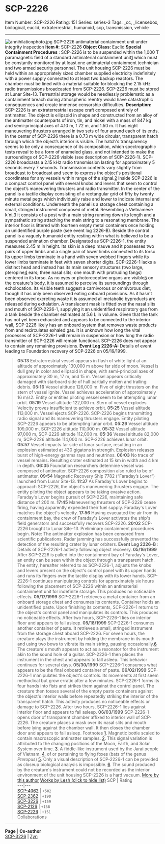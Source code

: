 # SCP-2226
Item Number: SCP-2226
Rating: 151
Series: series-3
Tags: _cc, _licensebox, biological, euclid, extraterrestrial, humanoid, scp, transmission, vehicle

---

![annihilationphoto.jpg](https://scp-wiki.wdfiles.com/local--files/scp-2226/annihilationphoto.jpg)
SCP-2226 antimaterial containment unit under integrity inspection
**Item #:** SCP-2226
**Object Class:** Euclid
**Special Containment Procedures** : SCP-2226 is to be suspended within the 1,000 T paramagnetic field of a standard antimaterial containment unit[1](javascript:;) which must be constantly monitored by at least one antimaterial containment technician and two armed security personnel. The unit housing SCP-2226 must be held within an appropriately sized chamber supplied electricity indefinitely with a power supply connected to at least two backup reactors. The chamber must be lined with a material suitable for blocking the 2.15 kHz radio transmissions broadcasted from SCP-2226.
SCP-2226 must be stored at Lunar Site-13. Terrestrial storage would be needlessly problematic as a containment breach during atmospheric reentry would have catastrophic consequences and create immense censorship difficulties.
**Description:** SCP-2226 is an extraterrestrial escape craft composed entirely of antimatter. The object is ellipsoid in shape and constructed from an alloy of the antimatter counterparts of iron, tin, and nickel with a mass of 847 kg and semi-principal axes of 4.10 m, 1.72 m, and 1.50 m. It has eight maneuvering thrusters arranged in two sets of four around each of its ends. In the center of SCP-2226 there is a 0.73 m wide circular, transparent hatch through which the object’s interior is visible. The hatch's transparency seems to be only a consequence of its composition, which spectrographic tests reveal to be a form of enameled glass, and not intended to make the surroundings of SCP-2226 visible (see description of SCP-2226-1).
SCP-2226 broadcasts a 2.15 kHz radio transmission lasting for approximately 5 seconds every 7 seconds. Transmission contents vary slightly from broadcast to broadcast and seem to express the object's positional coordinates for any vessels within range of the signal.[2](javascript:;)
Inside SCP-2226 is a compact control panel with several knobs and levers that seem to control the object’s maneuvering thrusters and radio transmitter. In the center of the panel is a tactile display consisting of a rectangular grid of fifty by twenty minute metal pegs which individually raise and lower to indicate internal and external conditions. Underneath the panel is a storage chest containing a small, stringed instrument composed of metal. Resembling a Vietnamese k'ni,[3](javascript:;) it consists of a post with a main string running down its length and a sympathetic string attaching the main string to a resonating membrane. The interior floor is littered with fourteen empty metal containers once holding an unidentified purple paste (see event log 2226-B).
Beside the control panel is a vaguely humanoid entity resting within what is believed to be a suspended animation chamber. Designated as SCP-2226-1, the entity measures 2.45 m in height. Its skin is a deep mauve and it possesses two pairs of upper limbs and a single pair of lower limbs connected to its torso. Its upper limbs terminate in a hand with seven webbed fingers while its lower limbs terminate in feet with seven shorter digits. SCP-2226-1 lacks a distinct head and instead has its main sensory structures (two large, pteropine[4](javascript:;) ears; three nasal slits; one mouth with protruding fangs) centered in its torso. As no eyes or photoreceptive organs are visible[5](javascript:;) on the creature's body, it is assumed to perceive its surroundings through echolocation. Its visible teeth suggest a carnivorous or omnivorous diet, though it has only been observed eating onboard provisions. As it hasn't been observed excreting waste it is assumed all metabolic byproducts are released during exhalation.
A translucent mask is fitted over the nasal slits and mouth of SCP-2226-1, supplying it an unidentified respiratory gas from a tank beside the chamber estimated at 5.6 L in volume. Given that the tank has not yet been exhausted and appears to be connected to the interior wall, SCP-2226 likely has an onboard system that removes waste products from and recirculates exhaled gas.
It is unknown how long the vital processes of SCP-2226-1 will remain in suspension or how long the radio transmitter of SCP-2226 will remain functional. SCP-2226 does not appear to contain any remaining provisions.
**Event Log 2226-A:** Details of event leading to Foundation recovery of SCP-2226 on 05/16/1999.
> **05:13** Extraterrestrial vessel appears in flash of white light at an altitude of approximately 130,000 m above far side of moon. Vessel is dull grey in color and ellipsoid in shape, with semi-principal axes of approximately 30 m, 17 m, and 15 m. Vessel appears critically damaged with starboard side of hull partially molten and trailing debris.
> **05:16** Vessel altitude 126,000 m. Five of eight thrusters on the stern of vessel ignite. Vessel achieves acceleration of approximately 16 m/s2. Entity or entities piloting vessel seem to be attempting lunar orbit.
> **05:19** Vessel altitude 122,000 m. Stern of vessel explodes. Velocity proves insufficient to achieve orbit.
> **05:25** Vessel altitude 113,000 m. Vessel ejects SCP-2226. SCP-2226 begins transmitting radio signal and its maneuvering thrusters engage. Entity piloting SCP-2226 appears to be attempting lunar orbit.
> **05:29** Vessel altitude 109,000 m, SCP-2226 altitude 110,000 m.
> **05:32** Vessel altitude 97,000 m, SCP-2226 altitude 112,000 m.
> **05:36** Vessel altitude 82,000 m, SCP-2226 altitude 114,000 m. SCP-2226 achieves lunar orbit.
> **05:57** Vessel impacts far side of lunar surface, resulting in an explosion estimated at 430 gigatons in strength. Explosion releases burst of high-energy gamma rays and neutrinos.
> **06:03** No trace of vessel remains. Resulting crater estimated at 15 km in width and 4 km in depth.
> **06:35** Foundation researchers determine vessel was composed of antimatter. SCP-2226 composition also ruled to be of antimatter.
> **09:54** Magnetic Recovery Ship 7782 (“Faraday’s Lover”) launched from Lunar Site-13.
> **11:37** As Faraday's Lover begins to approach SCP-2226, the object's maneuvering thrusters engage. The entity piloting the object appears to be taking evasive action. Faraday's Lover begins pursuit of SCP-2226, maintaining safe distance of 200 m.
> **17:45** Maneuvering thrusters of SCP-2226 cease firing, having apparently expended their fuel supply. Faraday's Lover matches the object's velocity.
> **17:56** Having evacuated the air from its containment bay, the crew of Faraday's Lover activates the ship's field generators and successfully recovers SCP-2226.
> **20:02** SCP-2226 brought to Lunar Site-13. Preliminary containment procedures begin.
Note: The antimatter explosion has been censored from scientific publications. Radar jamming has successfully prevented the detection of the resulting crater by lunar orbiters.
**Event Log 2226-B** : Details of SCP-2226-1 activity following object recovery.
> **05/16/1999** After SCP-2226 is pulled into the containment bay of Faraday's Lover, an entity can be seen within the object through a transparent hatch. The entity, hereafter referred to as SCP-2226-1, adjusts the knobs and levers present on the object's control panel with its upper hands and runs its fingers over the tactile display with its lower hands. SCP-2226-1 continues manipulating controls for approximately six hours following the placement of SCP-2226 within an antimaterial containment unit for indefinite storage. This produces no noticeable effects.
> **05/17/1999** SCP-2226-1 retrieves a metal container from an onboard storage chest and consumes its contents. Container holds an unidentified paste. Upon finishing its contents, SCP-2226-1 returns to the object's control panel and manipulates its controls. This produces no noticeable effects. After two hours, SCP-2226-1 lies on interior floor and appears to fall asleep.
> **05/18/1999** SCP-2226-1 consumes another container of paste. It retrieves a small, stringed instrument from the storage chest aboard SCP-2226. For seven hours, the creature plays the instrument by holding the membrane in its mouth and using two bows to vibrate its main string, pausing occasionally.[6](javascript:;) The creature's mouth appears to act as a resonator for the instrument akin to the sound hole of a guitar. SCP-2226-1 then places the instrument in the chest and appears to fall asleep.
> This behavior continues for several days.
> **05/30/1999** SCP-2226-1 consumes what appears to be the final onboard container of paste.
> **06/02/1999** SCP-2226-1 manipulates the object's controls. Its movements at first seem methodical but grow erratic after a few minutes. SCP-2226-1 forms its four hands into fists and strikes them against the control panel. The creature then tosses several of the empty paste containers against the object's interior walls before repeatedly striking the interior of the transparent hatch. This activity produces no noticeable effects or damage to SCP-2226.
> After two hours, SCP-2226-1 lies against interior floor and appears to fall asleep.
> **06/03/1999** SCP-2226-1 opens door of transparent chamber affixed to interior wall of SCP-2226. The creature places a mask over its nasal slits and mouth before lying against the chamber wall. It then closes the chamber door and appears to fall asleep.
Footnotes
[1](javascript:;). Magnetic bottle scaled to contain macroscopic antimatter samples.
[2](javascript:;). This signal variation is attributed to the changing positions of the Moon, Earth, and Solar System over time.
[3](javascript:;). A fiddle-like instrument used by the Jarai people of Vietnam.
[4](javascript:;). of or pertaining to flying foxes (bats of the genus _Pteropus_)
[5](javascript:;). Only a visual description of SCP-2226-1 can be provided as closeup biological analysis is impossible.
[6](javascript:;). The sound produced by the creature's instrument could not be recorded as the interior environment of the unit housing SCP-2226 is a hard vacuum.
[More by this author](javascript:;)
[Works by Lesh (click to hide list)](javascript:;)
SCP | Rating  
---|---  
[SCP-4062](/scp-4062) | `+502`  
[SCP-2362](/scp-2362) | `+190`  
[SCP-3226](/scp-3226) | `+159`  
[SCP-2126](/scp-2126) | `+158`  
[SCP-2226](/scp-2226) | `+151`  
Collaborations  
---  
**Page** | **Co-author**  
[SCP-3226](/scp-3226) | [Zyn](http://www.scp-wiki.net/researcher-zyn-s-personnel-file)